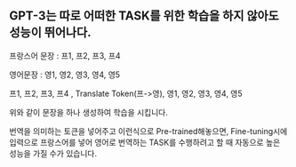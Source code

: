 ## GPT-3는 따로 어떠한 TASK를 위한 학습을 하지 않아도 성능이 뛰어나다.

프랑스어 문장 : 프1, 프2, 프3, 프4

영어문장 : 영1, 영2, 영3, 영4, 영5



프1, 프2, 프3, 프4 , Translate Token(프->영), 영1, 영2, 영3, 영4, 영5



위와 같이 문장을 하나 생성하여 학습을 시킵니다.

번역을 의미하는 토큰을 넣어주고 이런식으로 Pre-trained해놓으면, Fine-tuning시에 입력으로 프랑스어를 넣어 영어로 번역하는 TASK를 수행하려고 할 때 자동으로 높은 성능을 가질 수가 있습니다.